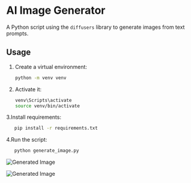 # AI Image Generator

A Python script using the `diffusers` library to generate images from text prompts.

## Usage

1. Create a virtual environment:
   ```bash
   python -m venv venv
   ```
2. Activate it:
   ```bash
   venv\Scripts\activate
   source venv/bin/activate
   ```
3.Install requirements:
   ```bash
      pip install -r requirements.txt
   ```
4.Run the script:
   ```bash
      python generate_image.py
   ```


![Generated Image](https://github.com/user-attachments/assets/859b25bb-da6e-43ed-a57c-9d9f50befdd6)

![Generated Image](https://github.com/user-attachments/assets/77f26e40-a4c5-43e3-bea2-13bce2763bff)


